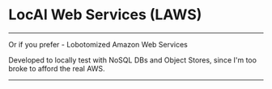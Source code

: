 # LocAl Web Services (LAWS)

---

Or if you prefer - Lobotomized Amazon Web Services

Developed to locally test with NoSQL DBs and Object Stores, since I'm too broke to afford the real AWS.

---

